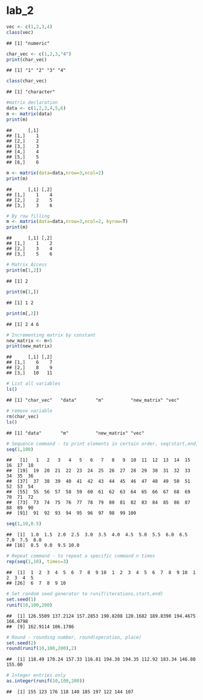 lab_2
================

``` r
vec <- c(1,2,3,4)
class(vec)
```

    ## [1] "numeric"

``` r
char_vec <- c(1,2,3,"4")
print(char_vec)
```

    ## [1] "1" "2" "3" "4"

``` r
class(char_vec)
```

    ## [1] "character"

``` r
#matrix declaration
data <- c(1,2,3,4,5,6)
m <- matrix(data)
print(m)
```

    ##      [,1]
    ## [1,]    1
    ## [2,]    2
    ## [3,]    3
    ## [4,]    4
    ## [5,]    5
    ## [6,]    6

``` r
m <- matrix(data=data,nrow=3,ncol=2)
print(m)
```

    ##      [,1] [,2]
    ## [1,]    1    4
    ## [2,]    2    5
    ## [3,]    3    6

``` r
# By row filling
m <- matrix(data=data,nrow=3,ncol=2, byrow=T)
print(m)
```

    ##      [,1] [,2]
    ## [1,]    1    2
    ## [2,]    3    4
    ## [3,]    5    6

``` r
# Matrix Access
print(m[1,2])
```

    ## [1] 2

``` r
print(m[1,])
```

    ## [1] 1 2

``` r
print(m[,2])
```

    ## [1] 2 4 6

``` r
# Incrementing matrix by constant
new_matrix <- m+5
print(new_matrix)
```

    ##      [,1] [,2]
    ## [1,]    6    7
    ## [2,]    8    9
    ## [3,]   10   11

``` r
# List all variables
ls()
```

    ## [1] "char_vec"   "data"       "m"          "new_matrix" "vec"

``` r
# remove variable
rm(char_vec)
ls()
```

    ## [1] "data"       "m"          "new_matrix" "vec"

``` r
# Sequence command - to print elements in certain order, seq(start,end,step)
seq(1,100)
```

    ##   [1]   1   2   3   4   5   6   7   8   9  10  11  12  13  14  15  16  17  18
    ##  [19]  19  20  21  22  23  24  25  26  27  28  29  30  31  32  33  34  35  36
    ##  [37]  37  38  39  40  41  42  43  44  45  46  47  48  49  50  51  52  53  54
    ##  [55]  55  56  57  58  59  60  61  62  63  64  65  66  67  68  69  70  71  72
    ##  [73]  73  74  75  76  77  78  79  80  81  82  83  84  85  86  87  88  89  90
    ##  [91]  91  92  93  94  95  96  97  98  99 100

``` r
seq(1,10,0.5)
```

    ##  [1]  1.0  1.5  2.0  2.5  3.0  3.5  4.0  4.5  5.0  5.5  6.0  6.5  7.0  7.5  8.0
    ## [16]  8.5  9.0  9.5 10.0

``` r
# Repeat command - to repeat a specific command n times
rep(seq(1,10), times=3)
```

    ##  [1]  1  2  3  4  5  6  7  8  9 10  1  2  3  4  5  6  7  8  9 10  1  2  3  4  5
    ## [26]  6  7  8  9 10

``` r
# Set random seed generator to runif(iterations,start,end)
set.seed(1)
runif(10,100,200)
```

    ##  [1] 126.5509 137.2124 157.2853 190.8208 120.1682 189.8390 194.4675 166.0798
    ##  [9] 162.9114 106.1786

``` r
# Round - rounding number, round(operation, place)
set.seed(2)
round(runif(10,100,200),2)
```

    ##  [1] 118.49 170.24 157.33 116.81 194.38 194.35 112.92 183.34 146.80 155.00

``` r
# Integer entries only
as.integer(runif(10,100,200))
```

    ##  [1] 155 123 176 118 140 185 197 122 144 107
